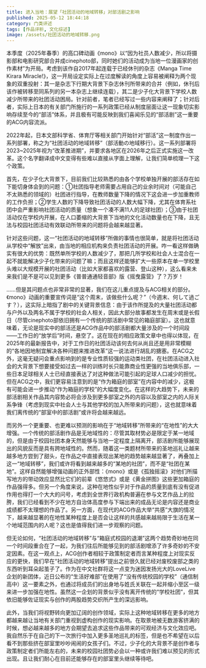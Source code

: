```yaml
---
title: 进入当地：展望「社团活动的地域转移」对部活剧之影响
published: 2025-05-12 18:44:18
category: 门类评述
tags: [作品评析, 文化综述]
image: /assets/社团活动的地域转移.png
---
```


本季度（2025年春季）的高口碑动画《mono》以“因为社员人数减少，所以将摄影部和电影研究部合并成cinephoto部，同时她们的活动成为当地一位漫画家的创作素材”为开局。考虑到该作自2017年起连载于已经休刊的杂志《Manga Time Kirara Miracle!》，这一开局设定实际上在过度解读的角度上容易被阐释为两个现象的双重投射：其一是杂志下行期大背景下杂志休刊所带来的合并（例如，休刊后该作被转移至同系列的另一本杂志上继续连载），其二是少子化大背景下学校人数减少所带来的社团活动困局。针对前者，笔者已经写过一些内容来阐释了；针对后者，实际上日本的有关部门所施行的一系列政策已经从制度层面让这一现象切实影响存续至今的“部活”体系，并且极有可能反映到我们喜闻乐见的“部活剧”这一重要的ACG内容流派。

2022年起，日本文部科学省、体育厅等相关部门开始针对“部活”这一制度作出一系列部署，称之为“社团活动的地域转移”（部活動の地域移行）。这一系列部署将2023~2025年视为“改革推进期”，并要求各地区在2026年之后正式实施这一改革。这个名字翻译成中文变得有些难以直接从字面上理解，让我们简单梳理一下这个政策。

首先，在少子化大背景下，目前我们比较熟悉的由各个学校单独开展的部活存在如下能切身体会到的问题：①社团指导老师需要占用自己的业余时间对（可能自己不太熟悉的领域的）社团进行指导，在教师数量下降的情况下这会进一步加重教师的工作负担；②学生人数的下降导致社团活动的人数大幅下降，尤其在体育系社团中会严重影响社团活动的质量（想象一个凑不满11人的足球社团）；③由于社团活动仅在学校内开展，在人口萎缩的大背景下当地的文化活动数量也在下降，且无法与校园社团活动有效联动所带来的问题将会越来越显著。

针对这些问题，这一“社团活动的地域转移”所做的事情也很简单，就是将社团活动从学校中“解放”出来，由当地的相应机构来负责社团活动的开展。咋一看这样做确实有很大的优势：既然单所学校的人数减少了，那把几所学校和社会人士混合在一起不就能解决少子化带来的问题了嘛；而且这样还能够扩大一些原本在单一学校里头难以大规模开展的社团活动（比如大家都喜欢的露营、登山这种），这么看来未来我们是不是可以见到更多《普普通通轻音部》版《摇曳露营》了？万岁！

……但是其问题点也非常非常的显著，我们在这儿重点提及与ACG相关的部分。《mono》动画的重要宣传词是“这个周末，该做些什么呢？”（今週末、何して過ごす？），这实际上暗指了剧中的关键背景信息：由于该作所提及的大量社团活动都与户外以及两名不属于学校的社会人相关，因此大部分故事都发生在周末或是长假日（尽管cinephoto部依旧拥有一个传统的部活剧中常见的箱庭部室）。这也就意味着，无论是现实中的部活还是ACG作品中的部活剧都大量涉及的一个时间段——工作日的“放学后”时间，悬空了。这在现在的相应政策文章中也得以体现，在2025年的最新报告中，对于工作日的社团活动该何去何从尚且还是用非常模糊的“各地因地制宜解决各种问题来推进改革”这一说法进行胡乱的搪塞。在ACG之外，这毫无疑问会重点影响到的是专业性质较强的运动类社团，在社团活动进入社会的大背景下想要接受如过去一样的训练时长只能靠商业性更强的当地俱乐部，一些日本足球相关人士已经直接表达了对这种做法可能引起的足球人口减少的担忧。但在ACG之中，我们更容易注意到的是“作为箱庭的部室”在内容中的减少，这极有可能会进一步推动“作为箱庭的学校”的大幅度变化。在这样的大趋势下，未来的部活剧相关作品其内容势必将会涉及到更多部室之外的内容以及部室之内的人际关系争锋（考虑到现实中社会人士与其他学校的加入所带来的问题），这也就意味着我们离传统的“部室中的部活剧”或许将会越来越远。

而另外一个更重要、也更难以预测的影响在于“地域转移”所带来的“在地性”的大大增强。一个传统的部活剧作品是无地域性的：尽管其取材势必是限定于某一地域的，但是由于校园社团本身天然能够与当地一定程度上隔离开，部活剧所能够展现出的风貌反而是具有跨地域性的。然而，随着这一类题材所带来的圣地巡礼让越来越多地方尝到了甜头，在作品之中直接表现出某地的趋势越来越显著了，再叠加上这一“地域转移”，我们或许将看到越来越多的“某地的社团”，而不是“社团在某地”。这样自然能够增强动画的正外部性：《mono》或是《孤独摇滚》对他们所描写地方的带动效应显然比它们的前辈《悠悠式》或是《黄金拼图》这些更加箱庭的作品强得多。但另一个角度来说，这种在地性似乎对于作品的质量到底有没有促进作用也得打一个大大的问号，考虑到全世界行政机构普遍在参与文艺作品上的拉胯，我们已经看到不少在地方自治体高度参与下端出来的成品无论是内容还是商业成绩都不太理想的作品了。另一方面，在现代的ACG作品大举“共感”大旗的情况下，越来越显著的在地性某种程度上是否会让这样的共感越来越局限于生活在某一个地域范围内的人呢？这也是值得我们进一步观察的问题。

但无论如何，“社团活动的地域转移”与“箱庭式校园的退潮”这两个趋势奇妙地在同一个时间段重合在了一起，为我们往后所能够见到的部活剧增添了许多奇妙的不安定因素。在这一观点上，ACG创作者相较于政策制定者而言某种程度上对现实反应的更快，我们早在“社团活动的地域转移”提出之前很久就已经对废校废部之类的东西听到耳朵起茧子了。作为在中文社群将这一点变为迷因发扬光大的LoveLive企划的新团体，近日公布的“生活好难部”在使用了“没有传统校园的学校”（通信制高中）这一要素之外，也通过将成员们的出身地与姓氏关联在一起并缩小至区一级来进一步加强在地性。虽然这一企划的背景似乎没有离开传统的“学校社团”，但其依旧能够佐证现实与创作的两股趋势交织所产生的深远影响。

此外，当我们将视野转向更加辽阔的创作领域，实际上这种地域转移在更多的地方都越来越让当地有关部门重视到虚构创作的现实影响。在取景地被无数游客挤满的时候，想必越来越多的地方会期望去追求这些作品带来的可观经济与文化效应吧。我自然乐于在自己的下一次旅行中加入更多圣地巡礼的标签，但是也不希望在以后看不到那些挤在部室里吵吵闹闹的女孩子们。不过，少子化的大背景不是创作者与政策制定者们所能左右的，未来的校园社团势必会以一种或许我们难以预见的形式出现。且让我们耐心在目前还能够存在的部室里头继续等待吧。

